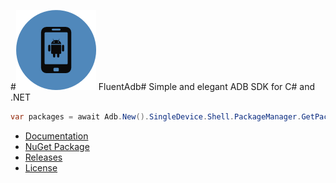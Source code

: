 #![Logo](images/logo.png) FluentAdb#
Simple and elegant ADB SDK for C# and .NET
 ```c#
 var packages = await Adb.New().SingleDevice.Shell.PackageManager.GetPackages();
 ```
- [Documentation](https://github.com/meroving/FluentAdb/wiki/Documentation)
- [NuGet Package](https://www.nuget.org/packages/FluentAdb)
- [Releases](https://github.com/meroving/FluentAdb/releases)
- [License](LICENSE)